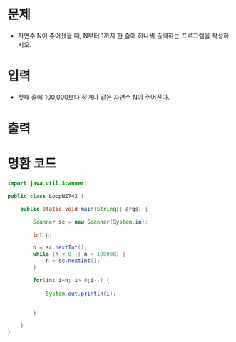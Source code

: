 # 문제
 - 자연수 N이 주어졌을 때, N부터 1까지 한 줄에 하나씩 출력하는 프로그램을 작성하시오.

# 입력
 - 첫째 줄에 100,000보다 작거나 같은 자연수 N이 주어진다.

# 출력


# 명환 코드
```java
import java.util.Scanner;

public class LoopN2742 {

    public static void main(String[] args) {

        Scanner sc = new Scanner(System.in);

        int n;

        n = sc.nextInt();
        while (n < 0 || n > 100000) {
            n = sc.nextInt();
        }

        for(int i=n; i> 0;i--) {
        
            System.out.println(i); 


        }

    }
}

```